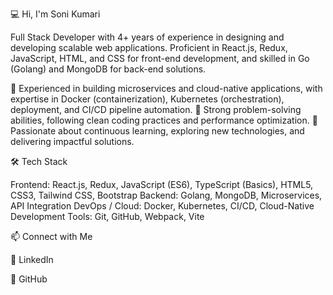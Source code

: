 💻 Hi, I'm Soni Kumari

Full Stack Developer with 4+ years of experience in designing and developing scalable web applications.
Proficient in React.js, Redux, JavaScript, HTML, and CSS for front-end development, and skilled in Go (Golang) and MongoDB for back-end solutions.

🔹 Experienced in building microservices and cloud-native applications, with expertise in Docker (containerization), Kubernetes (orchestration), deployment, and CI/CD pipeline automation.
🔹 Strong problem-solving abilities, following clean coding practices and performance optimization.
🔹 Passionate about continuous learning, exploring new technologies, and delivering impactful solutions.

🛠 Tech Stack

Frontend: React.js, Redux, JavaScript (ES6), TypeScript (Basics), HTML5, CSS3, Tailwind CSS, Bootstrap
Backend: Golang, MongoDB, Microservices, API Integration
DevOps / Cloud: Docker, Kubernetes, CI/CD, Cloud-Native Development
Tools: Git, GitHub, Webpack, Vite

📫 Connect with Me

💼 LinkedIn

📂 GitHub
